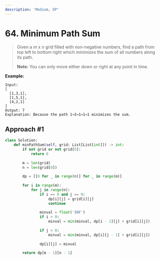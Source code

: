 ```yaml
---
description: 'Medium, DP'
---
```


# 64. Minimum Path Sum

> Given a _m_ x _n_ grid filled with non-negative numbers, find a path from top left to bottom right which _minimizes_ the sum of all numbers along its path.
>
> **Note:** You can only move either down or right at any point in time.

**Example:**

```text
Input:
[
  [1,3,1],
  [1,5,1],
  [4,2,1]
]
Output: 7
Explanation: Because the path 1→3→1→1→1 minimizes the sum.
```

## Approach \#1

```python
class Solution:
    def minPathSum(self, grid: List[List[int]]) -> int:
        if not grid or not grid[0]:
            return 0
        
        m = len(grid)
        n = len(grid[0])
        
        dp = [[0 for _ in range(n)] for _ in range(m)]
        
        for i in range(m):
            for j in range(n):
                if i == 0 and j == 0:
                    dp[i][j] = grid[i][j]
                    continue
                
                minval = float('INF')
                if i > 0:
                    minval = min(minval, dp[i - 1][j] + grid[i][j])
                
                if j > 0:
                    minval = min(minval, dp[i][j - 1] + grid[i][j])
                    
                dp[i][j] = minval
                    
        return dp[m - 1][n - 1]
```

